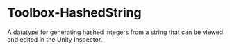 # Toolbox-HashedString
A datatype for generating hashed integers from a string that can be viewed and edited in the Unity Inspector.

